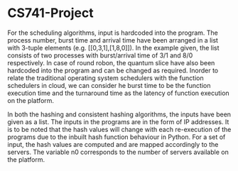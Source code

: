 # CS741-Project

For the scheduling algorithms, input is hardcoded into the program. The process number, burst time and arrival time have been arranged in a list with 3-tuple elements (e.g. [[0,3,1],[1,8,0]]). In the example  given, the list consists of two processes with burst/arrival time of 3/1 and 8/0 respectively. In case of round robon, the quantum slice have also been hardcoded into the program and can be changed as required. Inorder to relate the traditional operating system schedulers with the function schedulers in cloud, we can consider he burst time to be the function execution time and the turnaround time as the latency of function execution on the platform.

In both the hashing and consistent hashing algorithms, the inputs have been given as a list. The inputs in the programs are in the form of IP addresses. It is to be noted that the hash values will change with each re-execution of the programs due to the inbuilt hash function behaviour in Python. For a set of input, the hash values are computed and are mapped accordingly to the servers. The variable n0 corresponds to the number of servers available on the platform.
